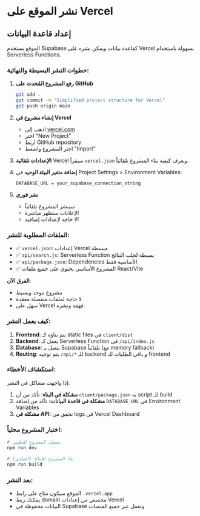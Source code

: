 # نشر الموقع على Vercel

## إعداد قاعدة البيانات

الموقع يستخدم Supabase كقاعدة بيانات ويمكن نشره على Vercel بسهولة باستخدام Serverless Functions.

### خطوات النشر البسيطة والنهائية:

1. **رفع المشروع المُحدث على GitHub**
   ```bash
   git add .
   git commit -m "Simplified project structure for Vercel"
   git push origin main
   ```

2. **إنشاء مشروع في Vercel**
   - اذهب إلى [vercel.com](https://vercel.com)
   - اختر "New Project"
   - اربط GitHub repository
   - اختر المشروع واضغط "Import"

3. **الإعدادات تلقائية**
   Vercel سيقرأ `vercel.json` ويعرف كيفية بناء المشروع تلقائياً.

4. **إضافة متغير البيئة الوحيد**
   في Project Settings > Environment Variables:
   ```
   DATABASE_URL = your_supabase_connection_string
   ```

5. **نشر فوري**
   - سينشر المشروع تلقائياً
   - الإعلانات ستظهر مباشرة
   - لا حاجة لإعدادات إضافية!

### الملفات المطلوبة للنشر:

- ✅ `vercel.json`: إعدادات Vercel مبسطة
- ✅ `api/search.js`: Serverless Function بسيطة لجلب النتائج
- ✅ `api/package.json`: Dependencies الأساسية فقط
- ✅ المشروع الأساسي يحتوي على جميع ملفات React/Vite

**الفرق الآن**: 
- مشروع موحد وبسيط 
- لا حاجة لملفات منفصلة معقدة
- سهل على Vercel فهمه ونشره

### كيف يعمل النشر:

1. **Frontend**: يتم بناؤه كـ static files في `client/dist`
2. **Backend**: يعمل كـ Serverless Function في `/api/index.js`
3. **Database**: يتصل بـ Supabase تلقائياً (مع memory fallback)
4. **Routing**: يتم توجيه `/api/*` للـ backend و باقي الطلبات للـ frontend

### استكشاف الأخطاء:

إذا واجهت مشاكل في النشر:

1. **مشكلة في البناء**: تأكد من أن `client/package.json` به script للـ build
2. **مشكلة في قاعدة البيانات**: تأكد من إضافة `DATABASE_URL` في Environment Variables
3. **مشكلة في API**: تحقق من logs في Vercel Dashboard

### اختبار المشروع محلياً:

```bash
# تشغيل المشروع للتطوير
npm run dev

# بناء المشروع للإنتاج (اختياري)
npm run build
```

### بعد النشر:

- الموقع سيكون متاح على رابط `.vercel.app`
- يمكنك ربط domain مخصص من إعدادات Vercel
- البيانات محفوظة في Supabase وتعمل عبر جميع المنصات